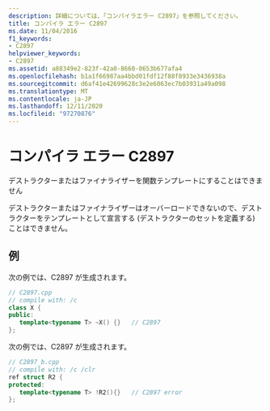 ```yaml
---
description: 詳細については、「コンパイラエラー C2897」を参照してください。
title: コンパイラ エラー C2897
ms.date: 11/04/2016
f1_keywords:
- C2897
helpviewer_keywords:
- C2897
ms.assetid: a88349e2-823f-42a0-8660-0653b677afa4
ms.openlocfilehash: b1a1f66987aa4bbd01fdf12f88f8933e3436938a
ms.sourcegitcommit: d6af41e42699628c3e2e6063ec7b03931a49a098
ms.translationtype: MT
ms.contentlocale: ja-JP
ms.lasthandoff: 12/11/2020
ms.locfileid: "97270876"
---
```

# <a name="compiler-error-c2897"></a>コンパイラ エラー C2897

デストラクターまたはファイナライザーを関数テンプレートにすることはできません

デストラクターまたはファイナライザーはオーバーロードできないので、デストラクターをテンプレートとして宣言する (デストラクターのセットを定義する) ことはできません。

## <a name="examples"></a>例

次の例では、C2897 が生成されます。

```cpp
// C2897.cpp
// compile with: /c
class X {
public:
   template<typename T> ~X() {}   // C2897
};
```

次の例では、C2897 が生成されます。

```cpp
// C2897_b.cpp
// compile with: /c /clr
ref struct R2 {
protected:
   template<typename T> !R2(){}   // C2897 error
};
```
